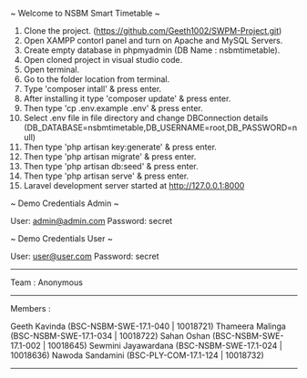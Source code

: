 ~ Welcome to NSBM Smart Timetable ~

01. Clone the project. (https://github.com/Geeth1002/SWPM-Project.git)
02. Open XAMPP contorl panel and turn on Apache and MySQL Servers. 
03. Create empty database in phpmyadmin (DB Name : nsbmtimetable).
04. Open cloned project in visual studio code.
05. Open terminal.
06. Go to the folder location from terminal.
07. Type 'composer intall' & press enter.
08. After installing it type 'composer update' & press enter.
09. Then type 'cp .env.example .env' & press enter.
10. Select .env file in file directory and change DBConnection details (DB_DATABASE=nsbmtimetable,DB_USERNAME=root,DB_PASSWORD=null)
11. Then type 'php artisan key:generate' & press enter.
12. Then type 'php artisan migrate' & press enter.
13. Then type 'php artisan db:seed' & press enter.
14. Then type 'php artisan serve' & press enter.
15. Laravel development server started at <http://127.0.0.1:8000>

~ Demo Credentials Admin ~

  User: admin@admin.com
  Password: secret
  
  ~ Demo Credentials User ~

  User: user@user.com
  Password: secret
___________________________________________________________________________________________________________________________________
Team : Anonymous
___________________________________________________________________________________________________________________________________
Members :

Geeth Kavinda (BSC-NSBM-SWE-17.1-040 | 10018721)
Thameera Malinga (BSC-NSBM-SWE-17.1-034 | 10018722)
Sahan Oshan (BSC-NSBM-SWE-17.1-002 | 10018645)
Sewmini Jayawardana (BSC-NSBM-SWE-17.1-024 | 10018636)
Nawoda Sandamini (BSC-PLY-COM-17.1-124 | 10018732)
___________________________________________________________________________________________________________________________________
